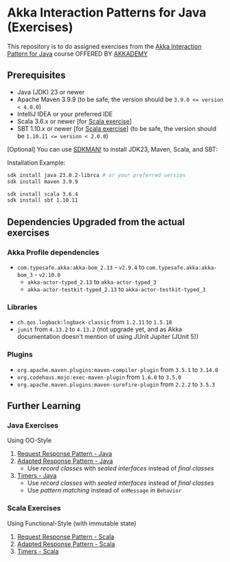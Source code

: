 # Akka Interaction Patterns for Java (Exercises)

This repository is to do assigned exercises from
the [Akka Interaction Pattern for Java](https://akkademy.akka.io/learn/courses/48/akka-interaction-patterns-for-java)
course OFFERED BY [AKKADEMY](https://akkademy.akka.io)

## Prerequisites

- Java (JDK) 23 or newer
- Apache Maven 3.9.9 (to be safe, the version should be `3.9.0 <= version < 4.0.0`)
- IntelliJ IDEA or your preferred IDE
- Scala 3.6.x or newer \[for [Scala exercise](#scala-exercises)\]
- SBT 1.10.x or newer \[for [Scala exercise](#scala-exercises)\] (to be safe, the version should be `1.10.11 <= version < 2.0.0`)

\[Optional\] You can use [SDKMAN!](https://sdkman.io/install) to install JDK23, Maven, Scala, and SBT:

Installation Example:

```bash
sdk install java 23.0.2-librca # or your preferred version
sdk install maven 3.9.9

sdk install scala 3.6.4
sdk install sbt 1.10.11
```

## Dependencies Upgraded from the actual exercises

### Akka Profile dependencies

- `com.typesafe.akka:akka-bom_2.13` - `v2.9.4` to `com.typesafe.akka:akka-bom_3` - `v2.10.0`
    - `akka-actor-typed_2.13`  to `akka-actor-typed_3`
    - `akka-actor-testkit-typed_2.13` to `akka-actor-testkit-typed_3`

### Libraries

- `ch.qos.logback:logback-classic` from `1.2.11` to `1.5.18`
- `junit` from `4.13.2` to `4.13.2` (not upgrade yet, and as Akka documentation doesn't mention of using JUnit Jupiter (JUnit 5))

### Plugins

- `org.apache.maven.plugins:maven-compiler-plugin` from `3.5.1` to `3.14.0`
- `org.codehaus.mojo:exec-maven-plugin` from `1.6.0` to `3.5.0`
- `org.apache.maven.plugins:maven-surefire-plugin` from `2.2.2` to `3.5.3`

## Further Learning

### Java Exercises

Using OO-Style

1. [Request Response Pattern - Java](./exercises/java/001_request_response_pattern)
2. [Adapted Response Pattern - Java](./exercises/java/002_adapted_response_pattern)
   - Use *record classes* with *sealed interfaces* instead of *final classes*
3. [Timers - Java](./exercises/java/003_timers)
   - Use *record classes* with *sealed interfaces* instead of *final classes*
   - Use *pattern matching* instead of `onMessage` in `Behavior`

### Scala Exercises

Using Functional-Style (with immutable state)

1. [Request Response Pattern - Scala](./exercises/scala/001_request-response-pattern)
2. [Adapted Response Pattern - Scala](./exercises/scala/002_adapted-response-pattern)
3. [Timers - Scala](./exercises/scala/003_timers)
